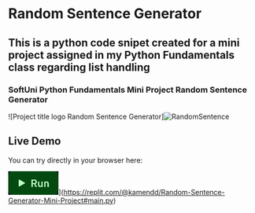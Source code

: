 # Random Sentence Generator
## This is a python code snipet created for a mini project assigned in my Python Fundamentals class regarding list handling
### SoftUni Python Fundamentals Mini Project Random Sentence Generator



![Project title logo Random Sentence Generator]![RandomSentence](https://github.com/Kamend1/PY-fundamentals_random_sentence_generator_SoftUni_miniproject_kamen_dimitrov/assets/142220912/be4c1d34-cbf1-4e26-ad57-0712e2dd3b91)



## Live Demo
You can try directly in your browser here:

![Play Button](https://github.com/Kamend1/PY-fundamentals_random_sentence_generator_SoftUni_miniproject_kamen_dimitrov/blob/main/Screenshot%202023-10-11%20at%2011-47-01%20Random%20Sentence%20Generator%20Mini%20Project.png)](https://replit.com/@kamendd/Random-Sentence-Generator-Mini-Project#main.py)
